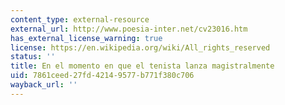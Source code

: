 ```yaml
---
content_type: external-resource
external_url: http://www.poesia-inter.net/cv23016.htm
has_external_license_warning: true
license: https://en.wikipedia.org/wiki/All_rights_reserved
status: ''
title: En el momento en que el tenista lanza magistralmente
uid: 7861ceed-27fd-4214-9577-b771f380c706
wayback_url: ''
---
```

